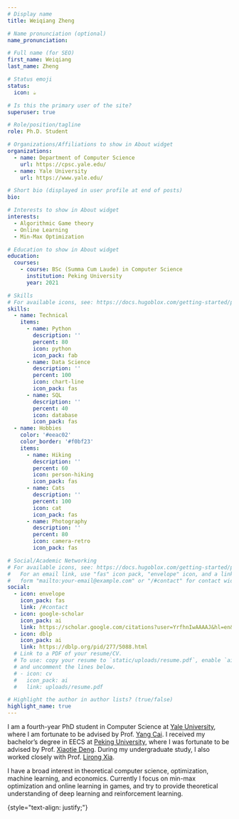 ```yaml
---
# Display name
title: Weiqiang Zheng

# Name pronunciation (optional)
name_pronunciation:

# Full name (for SEO)
first_name: Weiqiang
last_name: Zheng

# Status emoji
status:
  icon: ☕️

# Is this the primary user of the site?
superuser: true

# Role/position/tagline
role: Ph.D. Student

# Organizations/Affiliations to show in About widget
organizations:
  - name: Department of Computer Science
    url: https://cpsc.yale.edu/
  - name: Yale University
    url: https://www.yale.edu/

# Short bio (displayed in user profile at end of posts)
bio:

# Interests to show in About widget
interests:
  - Algorithmic Game theory
  - Online Learning
  - Min-Max Optimization

# Education to show in About widget
education:
  courses:
    - course: BSc (Summa Cum Laude) in Computer Science
      institution: Peking University
      year: 2021

# Skills
# For available icons, see: https://docs.hugoblox.com/getting-started/page-builder/#icons
skills:
  - name: Technical
    items:
      - name: Python
        description: ''
        percent: 80
        icon: python
        icon_pack: fab
      - name: Data Science
        description: ''
        percent: 100
        icon: chart-line
        icon_pack: fas
      - name: SQL
        description: ''
        percent: 40
        icon: database
        icon_pack: fas
  - name: Hobbies
    color: '#eeac02'
    color_border: '#f0bf23'
    items:
      - name: Hiking
        description: ''
        percent: 60
        icon: person-hiking
        icon_pack: fas
      - name: Cats
        description: ''
        percent: 100
        icon: cat
        icon_pack: fas
      - name: Photography
        description: ''
        percent: 80
        icon: camera-retro
        icon_pack: fas

# Social/Academic Networking
# For available icons, see: https://docs.hugoblox.com/getting-started/page-builder/#icons
#   For an email link, use "fas" icon pack, "envelope" icon, and a link in the
#   form "mailto:your-email@example.com" or "/#contact" for contact widget.
social:
  - icon: envelope
    icon_pack: fas
    link: /#contact
  - icon: google-scholar
    icon_pack: ai
    link: https://scholar.google.com/citations?user=YrfhnIwAAAAJ&hl=en&oi=sra
  - icon: dblp
    icon_pack: ai
    link: https://dblp.org/pid/277/5088.html
  # Link to a PDF of your resume/CV.
  # To use: copy your resume to `static/uploads/resume.pdf`, enable `ai` icons in `params.yaml`,
  # and uncomment the lines below.
  # - icon: cv
  #   icon_pack: ai
  #   link: uploads/resume.pdf

# Highlight the author in author lists? (true/false)
highlight_name: true
---
```


I am a fourth-year PhD student in Computer Science at [Yale University](https://www.yale.edu/), where I am fortunate to be advised by Prof. [Yang Cai](http://www.cs.yale.edu/homes/cai/).  I received my bachelor’s degree in EECS at [Peking University](https://english.pku.edu.cn/), where I was fortunate to be advised by Prof. [Xiaotie Deng](https://cfcs.pku.edu.cn/english/people/faculty/xiaotiedeng/index.htm). During my undergraduate study, I also worked closely with Prof. [Lirong Xia](https://www.cs.rpi.edu/~xial/).

I have a broad interest in theoretical computer science, optimization, machine learning, and economics. Currently I focus on min-max optimization and online learning in games, and try to provide theoretical understanding of deep learning and reinforcement learning.

{style="text-align: justify;"}
